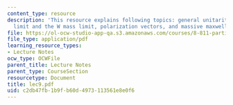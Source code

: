 ```yaml
---
content_type: resource
description: 'This resource explains following topics: general unitarity limits, unitarity
  limit and the W mass limit, polarization vectors, and massive maxwell equations.'
file: https://ol-ocw-studio-app-qa.s3.amazonaws.com/courses/8-811-particle-physics-ii-fall-2005/c2db47fb1b9fb60d4973113561e8e0f6_lec9.pdf
file_type: application/pdf
learning_resource_types:
- Lecture Notes
ocw_type: OCWFile
parent_title: Lecture Notes
parent_type: CourseSection
resourcetype: Document
title: lec9.pdf
uid: c2db47fb-1b9f-b60d-4973-113561e8e0f6
---
```

